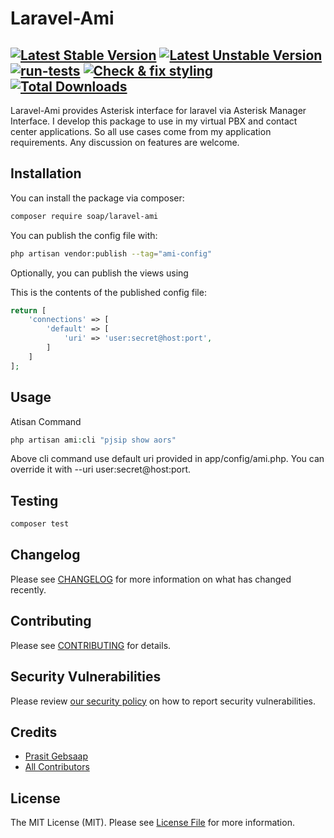 # Laravel-Ami

[![Latest Stable Version](http://poser.pugx.org/soap/laravel-ami/v)](https://packagist.org/packages/soap/laravel-ami)
[![Latest Unstable Version](http://poser.pugx.org/soap/laravel-ami/v/unstable)](https://packagist.org/packages/soap/laravel-ami)
[![run-tests](https://github.com/soap/laravel-ami/actions/workflows/run-tests.yml/badge.svg)](https://github.com/soap/laravel-ami/actions/workflows/run-tests.yml)
[![Check & fix styling](https://github.com/soap/laravel-ami/actions/workflows/php-cs-fixer.yml/badge.svg)](https://github.com/soap/laravel-ami/actions/workflows/php-cs-fixer.yml)
[![Total Downloads](http://poser.pugx.org/soap/laravel-ami/downloads)](https://packagist.org/packages/soap/laravel-ami)
---

Laravel-Ami provides Asterisk interface for laravel via Asterisk Manager Interface. I develop this package to use in my virtual PBX and contact center applications. So all use cases come from my application requirements. Any discussion on features are welcome.

## Installation

You can install the package via composer:

```bash
composer require soap/laravel-ami
```

You can publish the config file with:
```bash
php artisan vendor:publish --tag="ami-config"
```

Optionally, you can publish the views using


This is the contents of the published config file:

```php
return [
    'connections' => [
        'default' => [
            'uri' => 'user:secret@host:port',
        ]
    ]
];
```

## Usage

Atisan Command 
```php
php artisan ami:cli "pjsip show aors"

```
Above cli command use default uri provided in app/config/ami.php. You can override it with --uri user:secret@host:port.

## Testing

```bash
composer test
```

## Changelog

Please see [CHANGELOG](CHANGELOG.md) for more information on what has changed recently.

## Contributing

Please see [CONTRIBUTING](.github/CONTRIBUTING.md) for details.

## Security Vulnerabilities

Please review [our security policy](../../security/policy) on how to report security vulnerabilities.

## Credits

- [Prasit Gebsaap](https://github.com/soap)
- [All Contributors](../../contributors)

## License

The MIT License (MIT). Please see [License File](LICENSE.md) for more information.

